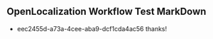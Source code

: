 ## OpenLocalization Workflow Test MarkDown
* eec2455d-a73a-4cee-aba9-dcf1cda4ac56 thanks!

<!--HONumber=Jul16_HO2-->


